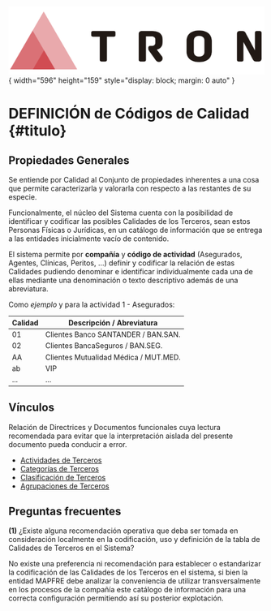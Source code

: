![Imagen LOGO](./00-Imagen/logo-TRON.png){ width="596" height="159" style="display: block; margin: 0 auto" }

# DEFINICIÓN de Códigos de Calidad {#titulo}

## Propiedades Generales

Se entiende por Calidad al Conjunto de propiedades inherentes a una cosa que permite caracterizarla y valorarla con respecto a las restantes de su especie.

Funcionalmente, el núcleo del Sistema cuenta con la posibilidad de identificar y codificar las posibles Calidades de los Terceros, sean estos Personas Físicas o Jurídicas, en un catálogo de información que se entrega a las entidades inicialmente vacío de contenido.

El sistema permite por **compañía** y **código de actividad** (Asegurados, Agentes, Clínicas, Peritos, ...) definir y codificar la relación de estas Calidades pudiendo denominar e identificar individualmente cada una de ellas mediante una denominación o texto descriptivo además de una abreviatura.

Como *ejemplo* y para la actividad 1 - Asegurados:

| Calidad                   |  Descripción /  Abreviatura            |
| -----------               | -----------                            |
| 01                        | Clientes Banco SANTANDER   / BAN.SAN.  |
| 02                        | Clientes BancaSeguros      / BAN.SEG.  |
| AA                        | Clientes Mutualidad Médica / MUT.MED.  |
| ab                        | VIP                                    |
| ...                       | ...                                    |

## Vínculos

Relación de Directrices y Documentos funcionales cuya lectura recomendada para evitar que la interpretación aislada del presente documento pueda conducir a error.

- [Actividades de Terceros](./DEFINICION-de-Actividad.md#titulo)
- [Categorías de Terceros](./DEFINICION-de-Categoria.md#titulo)
- [Clasificación de Terceros](./DEFINICION-de-Clasificacion.md#titulo)
- [Agrupaciones de Terceros](./DEFINICION-de-Agrupacion.md#titulo)

## Preguntas frecuentes

**(1)** ¿Existe alguna recomendación operativa que deba ser tomada en consideración localmente en la codificación, uso y definición de la tabla de Calidades de Terceros en el Sistema?

No existe una preferencia ni recomendación para establecer o estandarizar la codificación de las Calidades de los Terceros en el sistema, si bien la entidad MAPFRE debe analizar la conveniencia de utilizar transversalmente en los procesos de la compañía este catálogo de información para una correcta configuración permitiendo así su posterior explotación.

[Tabla TRON: A1001309]:<>